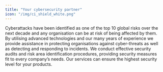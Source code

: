 ```yaml
---
title: "Your cybersecurity partner"
icon: "/img/ci_shield_white.png"
---
```

Cyberattacks have been identified as one of the top 10 global risks over the next decade and any organisation can be at risk of being affected by them. By utilising advanced technologies and our many years of experience we provide assistance in protecting organisations against cyber-threats as well as detecting and responding to incidents. We conduct effective security audits and risk area identification procedures, providing security measures fit to every company’s needs. Our services can ensure the highest security level for your products.

